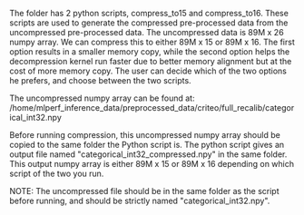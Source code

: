 The folder has 2 python scripts, compress_to15 and compress_to16. These scripts are used to generate the compressed pre-processed data from the uncompressed pre-processed data. The uncompressed data is 89M x 26 numpy array. We can compress this to either 89M x 15 or 89M x 16. The first option results in a smaller memory copy, while the second option helps the decompression kernel run faster due to better memory alignment but at the cost of more memory copy. The user can decide which of the two options he prefers, and choose between the two scripts.

The uncompressed numpy array can be found at:
/home/mlperf_inference_data/preprocessed_data/criteo/full_recalib/categorical_int32.npy

Before running compression, this uncompressed numpy array should be copied to the same folder the Python script is. The python script gives an output file named "categorical_int32_compressed.npy" in the same folder. This output numpy array is either 89M x 15 or 89M x 16 depending on which script of the two you run.

NOTE: The uncompressed file should be in the same folder as the script before running, and should be strictly named "categorical_int32.npy".

